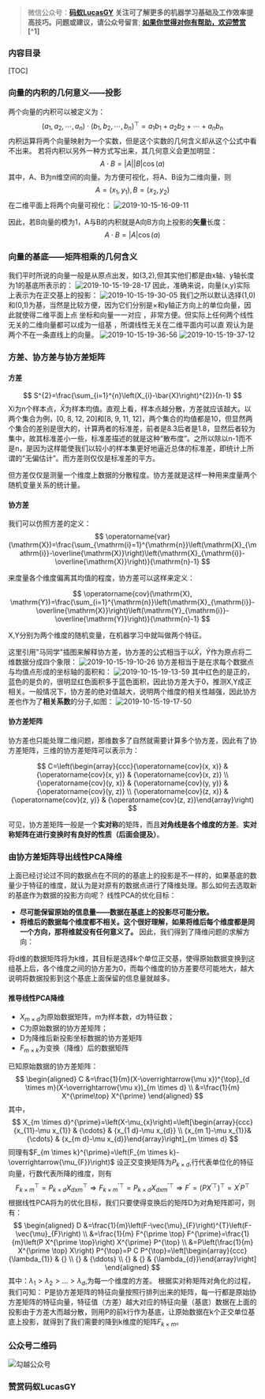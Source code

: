 >微信公众号：**[码蚁LucasGY](#jump_10)**
**关注可了解更多的机器学习基础及工作效率提高技巧。问题或建议，请公众号留言**;
**[如果你觉得对你有帮助，欢迎赞赏](#jump_20)[^1]**

### 内容目录

[TOC]

### 向量的内积的几何意义——投影

两个向量的内积可以被定义为：
$$
\left(a_{1}, a_{2}, \cdots, a_{n}\right) \cdot\left(b_{1}, b_{2}, \cdots, b_{n}\right)^{\top}=a_{1} b_{1}+a_{2} b_{2}+\cdots+a_{n} b_{n}
$$
内积运算将两个向量映射为一个实数，但是这个实数的几何含义却从这个公式中看不出来。
若将内积以另外一种方式写出来，其几何意义会更加明显：
$$
A \cdot B=|A||B| \cos (a)
$$
其中，A、B为n维空间的向量。为方便可视化，将A、B设为二维向量，则
$$
A=\left(x_{1}, y_{1}\right), B=\left(x_{2}, y_{2}\right)
$$
在二维平面上将两个向量可视化：
![2019-10-15-16-09-11](http://pzd8a646b.bkt.clouddn.com/2019-10-15-16-09-11.png)

因此，若B向量的模为1，A与B的内积就是A向B方向上投影的**矢量**长度：
$$
A \cdot B=|A| \cos (a)
$$

### 向量的基底——矩阵相乘的几何含义
我们平时所说的向量一般是从原点出发，如(3,2),但其实他们都是由x轴、y轴长度为1的基底所表示的：
![2019-10-15-19-28-17](http://pzd8a646b.bkt.clouddn.com/2019-10-15-19-28-17.png)
因此，准确来说，向量(x,y)实际上表示为在正交基上的投影：
![2019-10-15-19-30-05](http://pzd8a646b.bkt.clouddn.com/2019-10-15-19-30-05.png)
我们之所以默认选择(1,0)和(0,1)为基，当然是比较方便，因为它们分别是×和y轴正方向上的单位向量，因此就使得二维平面上点 坐标和向量一一对应 ，非常方便。但实际上任何两个线性无关的二维向量都可以成为一组基 ，所谓线性无关在二维平面内可以直 观认为是两个不在一条直线上的向量。
![2019-10-15-19-36-56](http://pzd8a646b.bkt.clouddn.com/2019-10-15-19-36-56.png)
![2019-10-15-19-37-12](http://pzd8a646b.bkt.clouddn.com/2019-10-15-19-37-12.png)
### 方差、协方差与协方差矩阵

#### 方差
$$
S^{2}=\frac{\sum_{i=1}^{n}\left(X_{i}-\bar{X}\right)^{2}}{n-1}
$$
Xi为n个样本点，$\bar{X}$为样本均值。直观上看，样本点越分散，方差就应该越大。以两个集合为例，[0, 8, 12, 20]和[8, 9, 11, 12]，两个集合的均值都是10，但显然两个集合的差别是很大的，计算两者的标准差，前者是8.3后者是1.8，显然后者较为集中，故其标准差小一些，标准差描述的就是这种“散布度”。之所以除以n-1而不是n，是因为这样能使我们以较小的样本集更好地逼近总体的标准差，即统计上所谓的“无偏估计”。而方差则仅仅是标准差的平方。

但方差仅仅是测量一个维度上数据的分散程度。协方差就是这样一种用来度量两个随机变量关系的统计量。
#### 协方差
我们可以仿照方差的定义：
$$
\operatorname{var}(\mathrm{X})=\frac{\sum_{\mathrm{i}=1}^{\mathrm{n}}\left(\mathrm{X}_{\mathrm{i}}-\overline{\mathrm{X}}\right)\left(\mathrm{X}_{\mathrm{i}}-\overline{\mathrm{X}}\right)}{\mathrm{n}-1}
$$

来度量各个维度偏离其均值的程度，协方差可以这样来定义：

$$
\operatorname{cov}(\mathrm{X}, \mathrm{Y})=\frac{\sum_{i=1}^{\mathrm{n}}\left(\mathrm{X}_{\mathrm{i}}-\overline{\mathrm{X}}\right)\left(\mathrm{Y}_{\mathrm{i}}-\overline{\mathrm{Y}}\right)}{\mathrm{n}-1}
$$

X,Y分别为两个维度的随机变量，在机器学习中就叫做两个特征。

这里引用"马同学"插图来解释协方差，协方差的公式相当于以$\bar{X}，\bar{Y}$作为原点将二维数据分成四个象限：
![2019-10-15-19-10-26](http://pzd8a646b.bkt.clouddn.com/2019-10-15-19-10-26.png)
协方差相当于是在求每个数据点与均值点形成的坐标轴的面积和：
![2019-10-15-19-13-59](http://pzd8a646b.bkt.clouddn.com/2019-10-15-19-13-59.png)
其中红色的是正的，蓝色的是负的，很明显红色面积多于蓝色面积，因此协方差大于0，推测X,Y成正相关。一般情况下，协方差的绝对值越大，说明两个维度的相关性越强，因此协方差也作为了**相关系数**的分子,如图：
![2019-10-15-19-17-50](http://pzd8a646b.bkt.clouddn.com/2019-10-15-19-17-50.png)

#### 协方差矩阵

协方差也只能处理二维问题，那维数多了自然就需要计算多个协方差，因此有了协方差矩阵，三维的协方差矩阵可以表示为：

$$
C=\left(\begin{array}{ccc}{\operatorname{cov}(x, x)} & {\operatorname{cov}(x, y)} & {\operatorname{cov}(x, z)} \\ {\operatorname{cov}(y, x)} & {\operatorname{cov}(y, y)} & {\operatorname{cov}(y, z)} \\ {\operatorname{cov}(z, x)} & {\operatorname{cov}(z, y)} & {\operatorname{cov}(z, z)}\end{array}\right)
$$

可见，协方差矩阵一般是一个**实对称**的矩阵，而且**对角线是各个维度的方差**。**实对称矩阵在进行变换时有良好的性质（后面会提及）**。

### 由协方差矩阵导出线性PCA降维
上面已经讨论过不同的数据点在不同的的基底上的投影是不一样的，如果基底的数量少于特征的维度，就认为是对原有的数据点进行了降维处理。那么如何去选取新的基底作为数据的投影方向呢？
线性PCA的优化目标：
* **尽可能保留原始的信息量——数据在基底上的投影尽可能分散。**
* **将维后的数据每个维度都不相关。这个很好理解，如果将维后每个维度都是同一个方向，那将维就没有任何意义了。**
因此，我们得到了降维问题的求解方向：

将d维的数据矩阵将为k维，其目标是选择k个单位正交基，使得原始数据变换到这组基上后，各个维度之间的协方差为0，而每个维度的协方差要尽可能地大，越大说明将数据投影到这个基底上面保留的信息量就越多。
#### 推导线性PCA降维
* $X_{m \times d}$为原始数据矩阵，m为样本数，d为特征数；
* C为原始数据的协方差矩阵；
* D为降维后新投影坐标数据的协方差矩阵
* $F_{m \times k}$为变换（降维）后的数据矩阵

已知原始数据的协方差矩阵：
$$
\begin{aligned} C &=\frac{1}{m}(X-\overrightarrow{\mu x})^{\top}_{d \times m}(X-\overrightarrow{\mu x})_{m \times d} \\ &=\frac{1}{m} X^{\prime\top} X^{\prime} \end{aligned}
$$
其中，
$$
X_{m \times d}^{\prime}=\left(X-\mu_{x}\right)=\left[\begin{array}{ccc}{x_{11}-\mu x_{1}} & {\cdots} & {x_{1 d}-\mu x_{d}} \\ {x_{m 1}-\mu x_{1}}&{\cdots} & {x_{m d}-\mu x_{d}}\end{array}\right]_{m \times d}
$$
同理有$F_{m \times k}^{\prime}=\left(F_{m \times k}-\overrightarrow{\mu_{F}}\right)$
设正交变换矩阵为$P_{k \times d}$,行代表单位化的特征向量，行数代表所降的维度，则有
$$
F_{k \times m}^{\top}=P_{k \times d} X_{d x m}^{\top} \Rightarrow F_{k \times m}^{\prime \top}=P_{k \times d} X_{d x m}^{\prime \top} \Rightarrow F^{\prime}=\left(P X^{\prime \top}\right)^{\top}=X^{\prime} P^{\top}
$$
根据线性PCA将为的优化目标，我们只要使得变换后的矩阵D为对角矩阵即可，则有：
$$
\begin{aligned} D &=\frac{1}{m}\left(F-\vec{\mu}_{F}\right)^{T}\left(F-\vec{\mu}_{F}\right) \\ &=\frac{1}{m} F^{\prime \top} F^{\prime}=\frac{1}{m}\left(P X^{\prime \top}\right) X^{\prime} P^{\top} \\ &=P\left(\frac{1}{m} X^{\prime \top} X\right) P^{\top}=P C P^{\top}=\left[\begin{array}{ccc}{\lambda_{1}} & {} \\ {} & {\ddots} \\ {} & {} & {\lambda_{d}}\end{array}\right] \end{aligned}
$$
其中：$\lambda_{1}>\lambda_{2}>...>\lambda_{d}$,为每一个维度的方差。
根据实对称矩阵对角化的过程，我们可知：
P是协方差矩阵的特征向量按照行排列出来的矩阵，每一行都是原始协方差矩阵的特征向量，特征值（方差）越大对应的特征向量（基底）数据在上面的投影由于方差大而越分散，则用P的前k行作为基底，让原始数据在k个正交单位基底上投影，就得到了我们需要的降到k维度的矩阵$F_{k \times m}$。
<a id="jump_10"></a>

### 公众号二维码
![勾越公众号](http://pzd8a646b.bkt.clouddn.com/勾越公众号.jpg)
<a id="jump_20"></a>

### 赞赏码蚁LucasGY